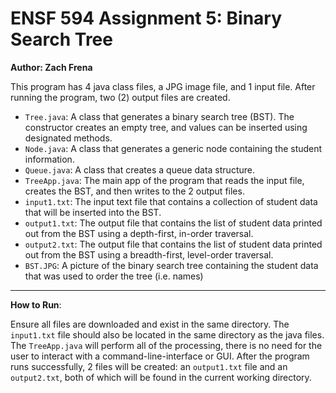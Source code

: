 # ENSF 594 Assignment 5: Binary Search Tree
**Author: Zach Frena**

This program has 4 java class files, a JPG image file, and 1 input file. After running the program, two (2) output files are created.
- `Tree.java`: A class that generates a binary search tree (BST). The constructor creates an empty tree, and values can be inserted using designated methods.
- `Node.java`: A class that generates a generic node containing the student information.
- `Queue.java`: A class that creates a queue data structure.
- `TreeApp.java`: The main app of the program that reads the input file, creates the BST, and then writes to the 2 output files.
- `input1.txt`: The input text file that contains a collection of student data that will be inserted into the BST.
- `output1.txt`: The output file that contains the list of student data printed out from the BST using a depth-first, in-order traversal.
- `output2.txt`: The output file that contains the list of student data printed out from the BST using a breadth-first, level-order traversal.
- `BST.JPG`: A picture of the binary search tree containing the student data that was used to order the tree (i.e. names)

---
**How to Run**:

Ensure all files are downloaded and exist in the same directory. The `input1.txt` file should also
be located in the same directory as the java files. The `TreeApp.java` will perform all of the processing,
there is no need for the user to interact with a command-line-interface or GUI.
After the program runs successfully, 2 files will be created: an `output1.txt` file and an `output2.txt`, both of which will be found in the current working
directory.